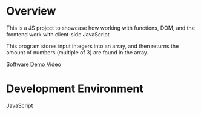 # Overview

This is a JS project to showcase how working with functions, DOM, and the frontend work with client-side JavaScript

This program stores input integers into an array, and then returns the amount of numbers (multiple of 3) are found in the array.


[Software Demo Video](http://youtube.link.goes.here)

# Development Environment

JavaScript

